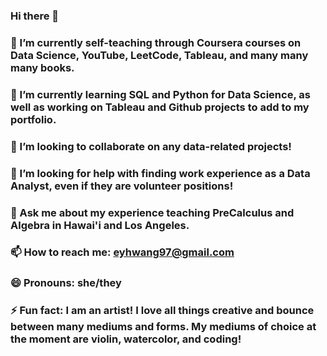 ### Hi there 👋
### 🔭 I’m currently self-teaching through Coursera courses on Data Science, YouTube, LeetCode, Tableau, and many many many books.
### 🌱 I’m currently learning SQL and Python for Data Science, as well as working on Tableau and Github projects to add to my portfolio.
### 👯 I’m looking to collaborate on any data-related projects!
### 🤔 I’m looking for help with finding work experience as a Data Analyst, even if they are volunteer positions!
### 💬 Ask me about my experience teaching PreCalculus and Algebra in Hawai'i and Los Angeles.
### 📫 How to reach me: eyhwang97@gmail.com
### 😄 Pronouns: she/they
### ⚡ Fun fact: I am an artist! I love all things creative and bounce between many mediums and forms. My mediums of choice at the moment are violin, watercolor, and coding!


<!--
**estheryoojinhwang/estheryoojinhwang** is a ✨ _special_ ✨ repository because its `README.md` (this file) appears on your GitHub profile.

Here are some ideas to get you started:

### - 🔭 I’m currently self-teaching through Coursera courses on Data Science, YouTube, LeetCode, Tableau, and many many many books.
### - 🌱 I’m currently learning SQL and Python for Data Science, as well as working on Tableau and Github projects to add to my portfolio.
### - 👯 I’m looking to collaborate on any data-related projects!
### - 🤔 I’m looking for help with finding Data Analyst positions.
### 💬 Ask me about my experience teaching PreCalculus and Algebra in Hawai'i and Los Angeles.
### 📫 How to reach me: eyhwang97@gmail.com
### 😄 Pronouns: she/they
### ⚡ Fun fact: I am an artist! I love all things creative and bounce between many mediums and forms. My mediums of choice at the moment are violin and watercolor.
-->
